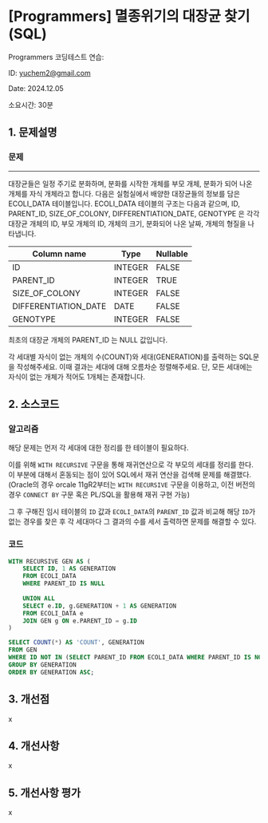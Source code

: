 # [Programmers] 멸종위기의 대장균 찾기 (SQL)
Programmers 코딩테스트 연습: 

ID: yuchem2@gmail.com

Date: 2024.12.05

소요시간: 30분

## 1. 문제설명

### 문제
---
대장균들은 일정 주기로 분화하며, 분화를 시작한 개체를 부모 개체, 분화가 되어 나온 개체를 자식 개체라고 합니다.
다음은 실험실에서 배양한 대장균들의 정보를 담은 ECOLI_DATA 테이블입니다. ECOLI_DATA 테이블의 구조는 다음과 같으며, ID, PARENT_ID, SIZE_OF_COLONY, DIFFERENTIATION_DATE, GENOTYPE 은 각각 대장균 개체의 ID, 부모 개체의 ID, 개체의 크기, 분화되어 나온 날짜, 개체의 형질을 나타냅니다.

| Column name          | Type    | Nullable  |
|----------------------|---------|-----------|
| ID                   | INTEGER | FALSE     |
| PARENT_ID            | INTEGER | TRUE      |
| SIZE_OF_COLONY       | INTEGER | FALSE     |
| DIFFERENTIATION_DATE | DATE    | FALSE     |
| GENOTYPE             | INTEGER | FALSE     |

최초의 대장균 개체의 PARENT_ID 는 NULL 값입니다.

각 세대별 자식이 없는 개체의 수(COUNT)와 세대(GENERATION)를 출력하는 SQL문을 작성해주세요. 이때 결과는 세대에 대해 오름차순 정렬해주세요. 단, 모든 세대에는 자식이 없는 개체가 적어도 1개체는 존재합니다.

## 2. 소스코드

### 알고리즘
해당 문제는 먼저 각 세대에 대한 정리를 한 테이블이 필요하다. 

이를 위해 `WITH RECURSIVE` 구문을 통해 재귀연산으로 각 부모의 세대를 정리를 한다. 이 부분에 대해서 혼동되는 점이 있어 SQL에서 재귀 연산을 검색해 문제를 해결했다.
(Oracle의 경우 orcale 11gR2부터는 `WITH RECURSIVE` 구문을 이용하고, 이전 버전의 경우 `CONNECT BY` 구문 혹은 PL/SQL을 활용해 재귀 구현 가능)

그 후 구해진 임시 테이블의 `ID` 값과 `ECOLI_DATA`의 `PARENT_ID` 값과 비교해 해당 `ID`가 없는 경우를 찾은 후 각 세대마다 그 결과의 수를 세서 출력하면 문제를 해결할 수 있다.

### 코드
```sql
WITH RECURSIVE GEN AS (
    SELECT ID, 1 AS GENERATION
    FROM ECOLI_DATA
    WHERE PARENT_ID IS NULL
    
    UNION ALL
    SELECT e.ID, g.GENERATION + 1 AS GENERATION
    FROM ECOLI_DATA e
    JOIN GEN g ON e.PARENT_ID = g.ID
)

SELECT COUNT(*) AS 'COUNT', GENERATION 
FROM GEN
WHERE ID NOT IN (SELECT PARENT_ID FROM ECOLI_DATA WHERE PARENT_ID IS NOT NULL)
GROUP BY GENERATION
ORDER BY GENERATION ASC;
```
## 3. 개선점
x
## 4. 개선사항
x
## 5. 개선사항 평가
x
